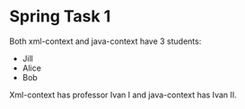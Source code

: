 # Spring Task 1
Both xml-context and java-context have 3 students:
- Jill
- Alice
- Bob

Xml-context has professor Ivan I and java-context has Ivan II.
